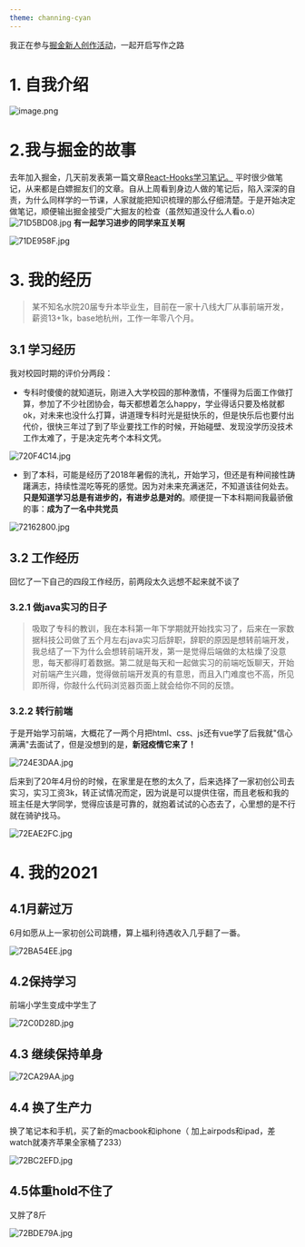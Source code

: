 ```yaml
---
theme: channing-cyan
---
```


我正在参与[掘金新人创作活动](https://juejin.cn/post/7036200871222476837/ "https://juejin.cn/post/7036200871222476837/")，一起开启写作之路

# 1. 自我介绍
![image.png](https://p9-juejin.byteimg.com/tos-cn-i-k3u1fbpfcp/1943730c062b492c8ba01d281208951a~tplv-k3u1fbpfcp-watermark.image?)

# 2.我与掘金的故事
去年加入掘金，几天前发表第一篇文章[React-Hooks学习笔记。](https://juejin.cn/post/7036999477487468574) 平时很少做笔记，从来都是白嫖掘友们的文章。自从上周看到身边人做的笔记后，陷入深深的自责，为什么同样学的一节课，人家就能把知识梳理的那么仔细清楚。于是开始决定做笔记，顺便输出掘金接受广大掘友的检查（虽然知道没什么人看o.o）
![71D5BD08.jpg](https://p3-juejin.byteimg.com/tos-cn-i-k3u1fbpfcp/d77ab0cfa6cf418684c9c11d76b3ea48~tplv-k3u1fbpfcp-watermark.image?)
**有一起学习进步的同学来互关啊**

![71DE958F.jpg](https://p3-juejin.byteimg.com/tos-cn-i-k3u1fbpfcp/cd165a6f3e1345a3ad1c0268852728da~tplv-k3u1fbpfcp-watermark.image?)

# 3. 我的经历
> 某不知名水院20届专升本毕业生，目前在一家十八线大厂从事前端开发，薪资13+1k，base地杭州，工作一年零八个月。
## 3.1 学习经历
我对校园时期的评价分两段：
- 专科时傻傻的就知道玩，刚进入大学校园的那种激情，不懂得为后面工作做打算，参加了不少社团协会，每天都想着怎么happy，学业得话只要及格就都ok，对未来也没什么打算，讲道理专科时光是挺快乐的，但是快乐后也要付出代价，很快三年过了到了毕业要找工作的时候，开始碰壁、发现没学历没技术工作太难了，于是决定先考个本科文凭。


![720F4C14.jpg](https://p1-juejin.byteimg.com/tos-cn-i-k3u1fbpfcp/ebedf4f2050347fb967d3bb82536e02e~tplv-k3u1fbpfcp-watermark.image?)
- 到了本科，可能是经历了2018年暑假的洗礼，开始学习，但还是有种间接性踌躇满志，持续性混吃等死的感觉。因为对未来充满迷茫，不知道该往何处去。**只是知道学习总是有进步的，有进步总是对的**。顺便提一下本科期间我最骄傲的事：**成为了一名中共党员**

![72162800.jpg](https://p9-juejin.byteimg.com/tos-cn-i-k3u1fbpfcp/4a75dbdd8fd6440a99fa94c2c8e7506e~tplv-k3u1fbpfcp-watermark.image?)

## 3.2 工作经历
回忆了一下自己的四段工作经历，前两段太久远想不起来就不谈了


### 3.2.1 做java实习的日子
> 吸取了专科的教训，我在本科第一年下学期就开始找实习了，后来在一家数据科技公司做了五个月左右java实习后辞职，辞职的原因是想转前端开发，我总结了一下为什么会想转前端开发，第一是觉得后端做的太枯燥了没意思，每天都得盯着数据。第二就是每天和一起做实习的前端吃饭聊天，开始对前端产生兴趣，觉得做前端开发真的有意思，而且入门难度也不高，所见即所得，你敲什么代码浏览器页面上就会给你不同的反馈。
### 3.2.2 转行前端
于是开始学习前端，大概花了一两个月把html、css、js还有vue学了后我就"信心满满"去面试了，但是没想到的是，**新冠疫情它来了！**

![724E3DAA.jpg](https://p3-juejin.byteimg.com/tos-cn-i-k3u1fbpfcp/8a0eeb63b6304f94b954d08fd6dd6e47~tplv-k3u1fbpfcp-watermark.image?)

后来到了20年4月份的时候，在家里是在憋的太久了，后来选择了一家初创公司去实习，实习工资3k，转正试情况而定，因为说是可以提供住宿，而且老板和我的班主任是大学同学，觉得应该是可靠的，就抱着试试的心态去了，心里想的是不行就在骑驴找马。

![72EAE2FC.jpg](https://p9-juejin.byteimg.com/tos-cn-i-k3u1fbpfcp/e825839b79624f46b05ed8647c84990f~tplv-k3u1fbpfcp-watermark.image?)

# 4. 我的2021


## 4.1月薪过万
6月如愿从上一家初创公司跳槽，算上福利待遇收入几乎翻了一番。

![72BA54EE.jpg](https://p1-juejin.byteimg.com/tos-cn-i-k3u1fbpfcp/69d1e5c0d0d443d8a19d3947fb26d843~tplv-k3u1fbpfcp-watermark.image?)

## 4.2保持学习
前端小学生变成中学生了

![72C0D28D.jpg](https://p6-juejin.byteimg.com/tos-cn-i-k3u1fbpfcp/856bd5a9fd6149e68dddfa8422b78c59~tplv-k3u1fbpfcp-watermark.image?)

## 4.3 继续保持单身

![72CA29AA.jpg](https://p3-juejin.byteimg.com/tos-cn-i-k3u1fbpfcp/c142b11c825e4b41b275d0be5a5839aa~tplv-k3u1fbpfcp-watermark.image?)

## 4.4 换了生产力
换了笔记本和手机，买了新的macbook和iphone（ 加上airpods和ipad，差watch就凑齐苹果全家桶了233）

![72BC2EFD.jpg](https://p9-juejin.byteimg.com/tos-cn-i-k3u1fbpfcp/b7f2f84c5c3549249f4c94a3ca55f060~tplv-k3u1fbpfcp-watermark.image?)

## 4.5体重hold不住了
又胖了8斤

![72BDE79A.jpg](https://p6-juejin.byteimg.com/tos-cn-i-k3u1fbpfcp/bd3463027053481d9d205e74c6bcbb80~tplv-k3u1fbpfcp-watermark.image?)